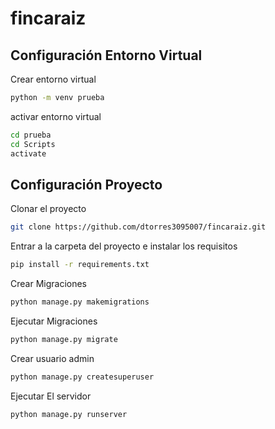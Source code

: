 # fincaraiz

## Configuración Entorno Virtual

Crear entorno virtual

```bash
python -m venv prueba
```

activar entorno virtual

```bash
cd prueba
cd Scripts
activate
```

## Configuración Proyecto

Clonar el proyecto

```bash
git clone https://github.com/dtorres3095007/fincaraiz.git
```

Entrar a la carpeta del proyecto e instalar los requisitos

```bash
pip install -r requirements.txt
```

Crear Migraciones

```bash
python manage.py makemigrations
```

Ejecutar Migraciones

```bash
python manage.py migrate
```
Crear usuario admin

```bash
python manage.py createsuperuser
```

Ejecutar El servidor

```bash
python manage.py runserver
```


